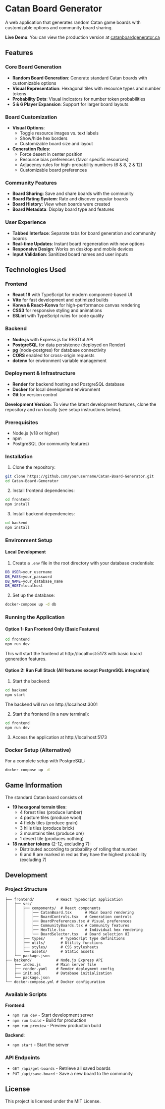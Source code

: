 # Catan Board Generator

A web application that generates random Catan game boards with customizable options and community board sharing.

**Live Demo**: You can view the production version at [catanboardgenerator.ca](https://catanboardgenerator.ca)



## Features

### Core Board Generation
- **Random Board Generation**: Generate standard Catan boards with customizable options
- **Visual Representation**: Hexagonal tiles with resource types and number tokens
- **Probability Dots**: Visual indicators for number token probabilities
- **5 & 6 Player Expansion**: Support for larger board layouts

### Board Customization
- **Visual Options**:
  - Toggle resource images vs. text labels
  - Show/hide hex borders
  - Customizable board size and layout
- **Generation Rules**:
  - Force desert in center position
  - Resource bias preferences (favor specific resources)
  - Adjacency rules for high-probability numbers (6 & 8, 2 & 12)
  - Customizable board preferences

### Community Features
- **Board Sharing**: Save and share boards with the community
- **Board Rating System**: Rate and discover popular boards
- **Board History**: View when boards were created
- **Board Metadata**: Display board type and features

### User Experience
- **Tabbed Interface**: Separate tabs for board generation and community boards
- **Real-time Updates**: Instant board regeneration with new options
- **Responsive Design**: Works on desktop and mobile devices
- **Input Validation**: Sanitized board names and user inputs

## Technologies Used

### Frontend
- **React 19** with TypeScript for modern component-based UI
- **Vite** for fast development and optimized builds
- **Konva & React-Konva** for high-performance canvas rendering
- **CSS3** for responsive styling and animations
- **ESLint** with TypeScript rules for code quality

### Backend
- **Node.js** with Express.js for RESTful API
- **PostgreSQL** for data persistence (deployed on Render)
- **pg** (node-postgres) for database connectivity
- **CORS** enabled for cross-origin requests
- **dotenv** for environment variable management

### Deployment & Infrastructure
- **Render** for backend hosting and PostgreSQL database
- **Docker** for local development environment
- **Git** for version control



**Development Version**: To view the latest development features, clone the repository and run locally (see setup instructions below).

### Prerequisites

- Node.js (v18 or higher)
- npm
- PostgreSQL (for community features)

### Installation

1. Clone the repository:
```bash
git clone https://github.com/yourusername/Catan-Board-Generator.git
cd Catan-Board-Generator
```

2. Install frontend dependencies:
```bash
cd frontend
npm install
```

3. Install backend dependencies:
```bash
cd backend
npm install
```

### Environment Setup

#### Local Development
1. Create a `.env` file in the root directory with your database credentials:
```bash
DB_USER=your_username
DB_PASS=your_password
DB_NAME=your_database_name
DB_HOST=localhost
```
2. Set up the database:
```bash
docker-compose up -d db
```

### Running the Application

#### Option 1: Run Frontend Only (Basic Features)
```bash
cd frontend
npm run dev
```
This will start the frontend at http://localhost:5173 with basic board generation features.

#### Option 2: Run Full Stack (All features except PostgreSQL integration)
1. Start the backend:
```bash
cd backend
npm start
```
The backend will run on http://localhost:3001

2. Start the frontend (in a new terminal):
```bash
cd frontend
npm run dev
```

3. Access the application at http://localhost:5173

### Docker Setup (Alternative)

For a complete setup with PostgreSQL:
```bash
docker-compose up -d
```

## Game Information

The standard Catan board consists of:
- **19 hexagonal terrain tiles**:
  - 4 forest tiles (produce lumber)
  - 4 pasture tiles (produce wool)
  - 4 fields tiles (produce grain)
  - 3 hills tiles (produce brick)
  - 3 mountains tiles (produce ore)
  - 1 desert tile (produces nothing)
- **18 number tokens** (2-12, excluding 7):
  - Distributed according to probability of rolling that number
  - 6 and 8 are marked in red as they have the highest probability (excluding 7)

## Development

### Project Structure
```
├── frontend/          # React TypeScript application
│   ├── src/
│   │   ├── components/  # React components
│   │   │   ├── CatanBoard.tsx      # Main board rendering
│   │   │   ├── BoardControls.tsx   # Generation controls
│   │   │   ├── BoardPreferences.tsx # Visual preferences
│   │   │   ├── CommunityBoards.tsx # Community features
│   │   │   ├── HexTile.tsx         # Individual hex rendering
│   │   │   └── BoardSelector.tsx   # Board selection UI
│   │   ├── types/       # TypeScript type definitions
│   │   ├── utils/       # Utility functions
│   │   ├── styles/      # CSS stylesheets
│   │   └── assets/      # Static assets
│   └── package.json
├── backend/           # Node.js Express API
│   ├── index.js       # Main server file
│   ├── render.yaml    # Render deployment config
│   ├── init.sql       # Database initialization
│   └── package.json
└── docker-compose.yml # Docker configuration
```

### Available Scripts

**Frontend**:
- `npm run dev` - Start development server
- `npm run build` - Build for production
- `npm run preview` - Preview production build

**Backend**:
- `npm start` - Start the server

### API Endpoints

- `GET /api/get-boards` - Retrieve all saved boards
- `PUT /api/save-board` - Save a new board to the community

## License

This project is licensed under the MIT License.
